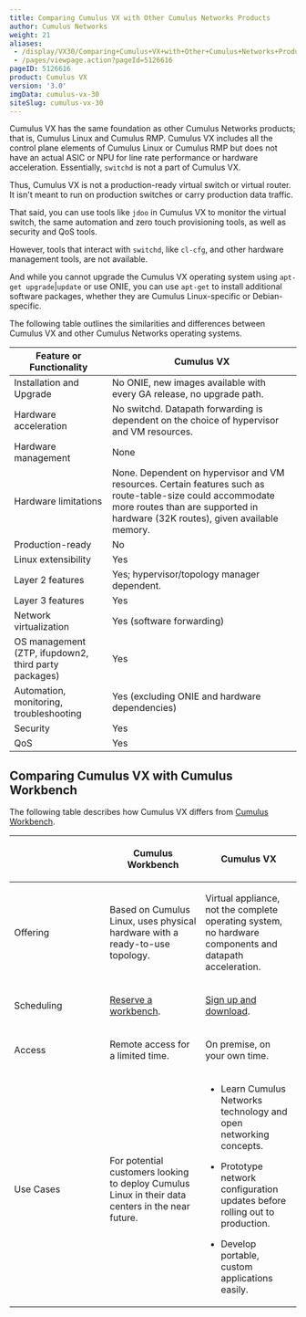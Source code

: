 ```yaml
---
title: Comparing Cumulus VX with Other Cumulus Networks Products
author: Cumulus Networks
weight: 21
aliases:
 - /display/VX30/Comparing+Cumulus+VX+with+Other+Cumulus+Networks+Products
 - /pages/viewpage.action?pageId=5126616
pageID: 5126616
product: Cumulus VX
version: '3.0'
imgData: cumulus-vx-30
siteSlug: cumulus-vx-30
---
```

Cumulus VX has the same foundation as other Cumulus Networks products;
that is, Cumulus Linux and Cumulus RMP. Cumulus VX includes all the
control plane elements of Cumulus Linux or Cumulus RMP but does not have
an actual ASIC or NPU for line rate performance or hardware
acceleration. Essentially, `switchd` is not a part of Cumulus VX.

Thus, Cumulus VX is not a production-ready virtual switch or virtual
router. It isn't meant to run on production switches or carry production
data traffic.

That said, you can use tools like `jdoo` in Cumulus VX to monitor the
virtual switch, the same automation and zero touch provisioning tools,
as well as security and QoS tools.

However, tools that interact with `switchd`, like `cl-cfg`, and other
hardware management tools, are not available.

And while you cannot upgrade the Cumulus VX operating system using
`apt-get upgrade`|`update` or use ONIE, you can use `apt-get` to install
additional software packages, whether they are Cumulus Linux-specific or
Debian-specific.

The following table outlines the similarities and differences between
Cumulus VX and other Cumulus Networks operating systems.

| Feature or Functionality | Cumulus VX |
| ------------------------ | ---------- |
| Installation and Upgrade             | No ONIE, new images available with every GA release, no upgrade path.  |
| Hardware acceleration                                | No switchd. Datapath forwarding is dependent on the choice of hypervisor and VM resources.  |
| Hardware management                                  | None |
| Hardware limitations                                 | None. Dependent on hypervisor and VM resources. Certain features such as route-table-size could accommodate more routes than are supported in hardware (32K routes), given available memory. |
| Production-ready                                     | No    |
| Linux extensibility                                  | Yes   |
| Layer 2 features                                     | Yes; hypervisor/topology manager dependent.      |
| Layer 3 features                                     | Yes  |
| Network virtualization                               | Yes (software forwarding)  |
| OS management (ZTP, ifupdown2, third party packages) | Yes                        |
| Automation, monitoring, troubleshooting              | Yes (excluding ONIE and hardware dependencies)  |
| Security                                             | Yes                                             |
| QoS                                                  | Yes                                            |

## Comparing Cumulus VX with Cumulus Workbench

The following table describes how Cumulus VX differs from 
[Cumulus Workbench](http://cumulusnetworks.com/cumulus-workbench/).

<table>
<colgroup>
<col style="width: 33%" />
<col style="width: 33%" />
<col style="width: 33%" />
</colgroup>
<thead>
<tr class="header">
<th><p> </p></th>
<th><p>Cumulus Workbench</p></th>
<th><p>Cumulus VX</p></th>
</tr>
</thead>
<tbody>
<tr class="odd">
<td><p>Offering</p></td>
<td><p>Based on Cumulus Linux, uses physical hardware with a ready-to-use topology.</p></td>
<td><p>Virtual appliance, not the complete operating system, no hardware components and datapath acceleration.</p></td>
</tr>
<tr class="even">
<td><p>Scheduling</p></td>
<td><p><a href="http://cumulusnetworks.com/get-started/test-drive-open-networking-in-our-remote-lab/" class="external-link">Reserve a workbench</a>.</p></td>
<td><p><a href="https://cumulusnetworks.com/cumulus-vx/" class="external-link">Sign up and download</a>.</p></td>
</tr>
<tr class="odd">
<td><p>Access</p></td>
<td><p>Remote access for a limited time.</p></td>
<td><p>On premise, on your own time.</p></td>
</tr>
<tr class="even">
<td><p>Use Cases</p></td>
<td><p>For potential customers looking to deploy Cumulus Linux in their data centers in the near future.</p></td>
<td><ul>
<li><p>Learn Cumulus Networks technology and open networking concepts.</p></li>
<li><p>Prototype network configuration updates before rolling out to production.</p></li>
<li><p>Develop portable, custom applications easily.</p></li>
</ul></td>
</tr>
</tbody>
</table>
